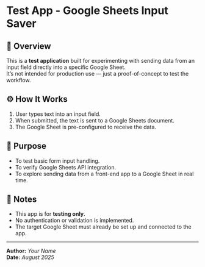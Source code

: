 # Test App - Google Sheets Input Saver

## 📌 Overview
This is a **test application** built for experimenting with sending data from an input field directly into a specific Google Sheet.  
It’s not intended for production use — just a proof-of-concept to test the workflow.

## ⚙️ How It Works
1. User types text into an input field.
2. When submitted, the text is sent to a Google Sheets document.
3. The Google Sheet is pre-configured to receive the data.

## 🚀 Purpose
- To test basic form input handling.
- To verify Google Sheets API integration.
- To explore sending data from a front-end app to a Google Sheet in real time.

## 📝 Notes
- This app is for **testing only**.
- No authentication or validation is implemented.
- The target Google Sheet must already be set up and connected to the app.

---
**Author:** *Your Name*  
**Date:** *August 2025*
